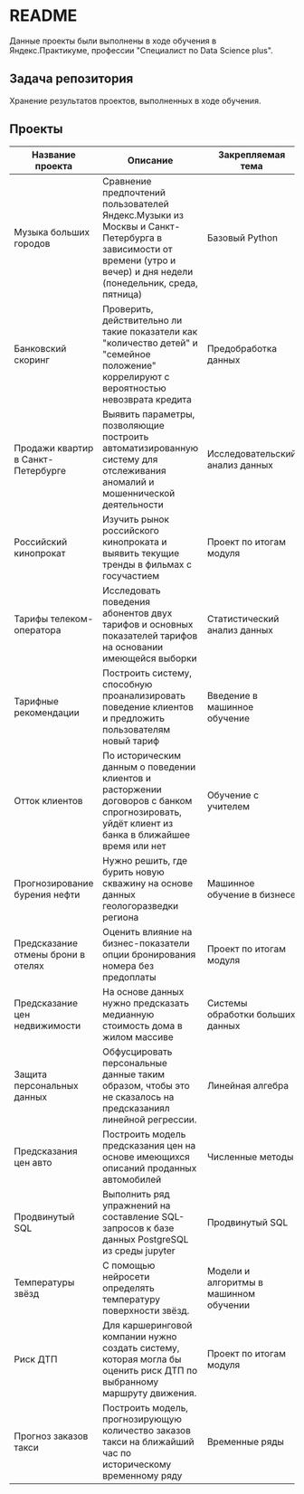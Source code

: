 # README

Данные проекты были выполнены в ходе обучения в Яндекс.Практикуме, профессии "Специалист по Data Science plus".

## Задача репозитория

Хранение результатов проектов, выполненных в ходе обучения.

## Проекты

|Название проекта| Описание | Закрепляемая тема | Используемые библиотеки|
|----------------|----------|-------------------|------------------------|
|Музыка больших городов|Сравнение предпочтений пользователей Яндекс.Музыки из Москвы и Санкт-Петербурга в зависимости от времени (утро и вечер) и дня недели (понедельник, среда, пятница) | Базовый Python | pandas only |
|Банковский скоринг|Проверить, действительно ли такие показатели как "количество детей" и "семейное положение" коррелируют с вероятностью невозврата кредита |Предобработка данных |pandas, numpy, seaborn, pymystem3|
|Продажи квартир в Санкт-Петербурге|Выявить параметры, позволяющие построить автоматизированную систему для отслеживания аномалий и мошеннической деятельности |Исследовательский анализ данных |pandas, numpy, seaborn, sklearn|
|Российский кинопрокат|Изучить рынок российского кинопроката и выявить текущие тренды в фильмах с госучастием |Проект по итогам модуля |pandas, numpy, seaborn, sklearn|
|Тарифы телеком-оператора|Исследовать поведения абонентов двух тарифов и основных показателей тарифов на основании имеющейся выборки|Статистический анализ данных|pandas, numpy, seaborn, scipy|
|Тарифные рекомендации|Построить систему, способную проанализировать поведение клиентов и предложить пользователям новый тариф|Введение в машинное обучение|pandas, sklearn|
|Отток клиентов|По историческим данным о поведении клиентов и расторжении договоров с банком спрогнозировать, уйдёт клиент из банка в ближайшее время или нет|Обучение с учителем|numpy, pandas, sklearn, imblearn|
|Прогнозирование бурения нефти|Нужно решить, где бурить новую скважину на основе данных геологоразведки региона|Машинное обучение в бизнесе|numpy, pandas, sklearn, seaborn, scipy|
|Предсказание отмены брони в отелях|Оценить влияние на бизнес-показатели опции бронирования номера без предоплаты|Проект по итогам модуля |numpy, pandas, sklearn, seaborn, imblearn|
|Предсказание цен недвижимости|На основе данных нужно предсказать медианную стоимость дома в жилом массиве|Системы обработки больших данных|pandas, pyspark|
|Защита персональных данных|Обфусцировать персональные данные таким образом, чтобы это не сказалось на предсказаниял линейной регрессии.|Линейная алгебра|numpy, pandas, sklearn|
|Предсказания цен авто|Построить модель предсказания цен на основе имеющихся описаний проданных автомобилей|Численные методы|numpy, pandas, sklearn, seaborn, lightgbm, category_encoders|
|Продвинутый SQL|Выполнить ряд упражнений на составление SQL-запросов к базе данных PostgreSQL из среды jupyter|Продвинутый SQL|pandas, seaborn, sqlalchemy|
|Температуры звёзд|С помощью нейросети определять температуру поверхности звёзд.|Модели и алгоритмы в машинном обучении|numpy, pandas, seaborn, torch|
|Риск ДТП|Для каршеринговой компании нужно создать систему, которая могла бы оценить риск ДТП по выбранному маршруту движения.|Проект по итогам модуля|numpy, pandas, seaborn, torch, sqlalchemy, tqdm|
|Прогноз заказов такси|Построить модель, прогнозирующую количество заказов такси на ближайший час по историческому временному ряду| Временные ряды|numpy, pandas, seaborn, statsmodels|

